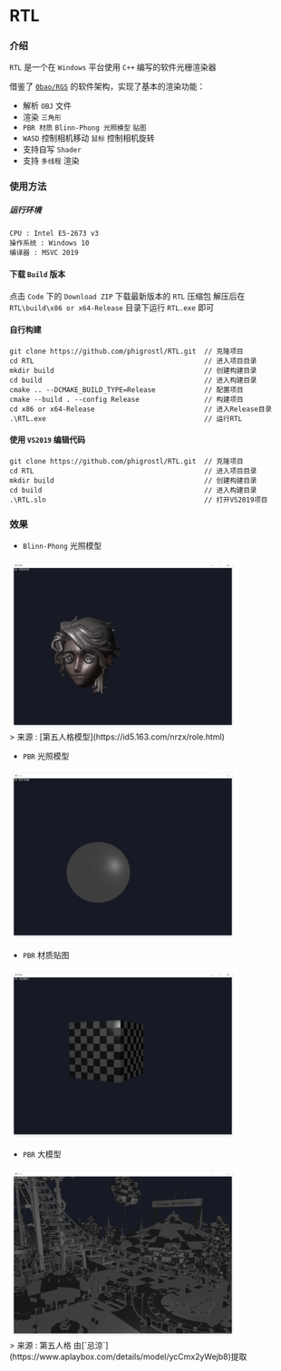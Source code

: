 # RTL
### 介绍
`RTL` 是一个在 `Windows` 平台使用 `C++` 编写的软件光栅渲染器

借鉴了 [`0bao/RGS`](https://github.com/0bao/rgs) 的软件架构，实现了基本的渲染功能：

 - 解析 `OBJ` 文件 
 - 渲染 `三角形`
 - `PBR 材质` `Blinn-Phong 光照模型` `贴图`
 - `WASD` 控制相机移动 `鼠标` 控制相机旋转
 - 支持自写 `Shader`
 - 支持 `多线程` 渲染

### 使用方法

##### 运行环境

```
CPU : Intel E5-2673 v3
操作系统 : Windows 10
编译器 : MSVC 2019
```

#### 下载 `Build` 版本
点击 `Code` 下的 `Download ZIP` 下载最新版本的 `RTL` 压缩包
解压后在 `RTL\build\x86 or x64-Release` 目录下运行 `RTL.exe` 即可

#### 自行构建

```
git clone https://github.com/phigrostl/RTL.git  // 克隆项目
cd RTL                                          // 进入项目目录
mkdir build                                     // 创建构建目录
cd build                                        // 进入构建目录
cmake .. --DCMAKE_BUILD_TYPE=Release            // 配置项目
cmake --build . --config Release                // 构建项目
cd x86 or x64-Release                           // 进入Release目录
.\RTL.exe                                       // 运行RTL
```

#### 使用 `VS2019` 编辑代码
```
git clone https://github.com/phigrostl/RTL.git  // 克隆项目
cd RTL                                          // 进入项目目录
mkdir build                                     // 创建构建目录
cd build                                        // 进入构建目录
.\RTL.sln                                       // 打开VS2019项目
```

### 效果
 - `Blinn-Phong` 光照模型
 <div>
	<img src="./BlinnShader.png" width="400px" height="300px" />
 </div>
 > 来源 : [第五人格模型](https://id5.163.com/nrzx/role.html)

 - `PBR` 光照模型
 <div>
	<img src="./PBRBall.png" width="400px" height="300px" />
 </div>

 - `PBR` 材质贴图
 <div>
	<img src="./PBRTexture.png" width="400px" height="300px" />
 </div>

 - `PBR` 大模型
 <div>
	<img src="./PBRBigModel.png" width="400px" height="300px" />
 </div>
 > 来源 : 第五人格 由[`忌涼`](https://www.aplaybox.com/details/model/ycCmx2yWejb8)提取
 